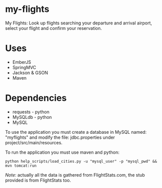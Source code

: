 my-flights
==========

My Flights:
Look up flights searching your departure and arrival airport, select your flight and confirm your reservation.

Uses
==========
* EmberJS
* SpringMVC
* Jackson & GSON
* Maven

Dependencies
==========
* requests - python
* MySQLdb - python
* MySQL

To use the application you must create a database in MySQL named: "myflights" and modify the file: jdbc.properties under project/src/main/resources.

To run the application you must use maven and python:

    python help_scripts/load_cities.py -u "mysql_user" -p "mysql_pwd" && mvn tomcat:run

*Note*: actually all the data is gathered from FlightStats.com, the stub provided is from FlightStats too.